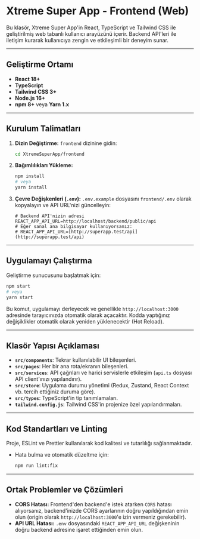 # Xtreme Super App - Frontend (Web)

Bu klasör, Xtreme Super App'in React, TypeScript ve Tailwind CSS ile geliştirilmiş web tabanlı kullanıcı arayüzünü içerir. Backend API'leri ile iletişim kurarak kullanıcıya zengin ve etkileşimli bir deneyim sunar.

---

## Geliştirme Ortamı

* **React 18+**
* **TypeScript**
* **Tailwind CSS 3+**
* **Node.js 16+**
* **npm 8+** veya **Yarn 1.x**

---

## Kurulum Talimatları

1.  **Dizin Değiştirme:** `frontend` dizinine gidin:
    ```bash
    cd XtremeSuperApp/frontend
    ```
2.  **Bağımlılıkları Yükleme:**
    ```bash
    npm install
    # veya
    yarn install
    ```
3.  **Çevre Değişkenleri (`.env`):** `.env.example` dosyasını `frontend/.env` olarak kopyalayın ve API URL'nizi güncelleyin:
    ```dotenv
    # Backend API'nizin adresi
    REACT_APP_API_URL=http://localhost/backend/public/api
    # Eğer sanal ana bilgisayar kullanıyorsanız:
    # REACT_APP_API_URL=[http://superapp.test/api](http://superapp.test/api)
    ```

---

## Uygulamayı Çalıştırma

Geliştirme sunucusunu başlatmak için:

```bash
npm start
# veya
yarn start
```

Bu komut, uygulamayı derleyecek ve genellikle `http://localhost:3000` adresinde tarayıcınızda otomatik olarak açacaktır. Kodda yaptığınız değişiklikler otomatik olarak yeniden yüklenecektir (Hot Reload).

-----

## Klasör Yapısı Açıklaması

* **`src/components`**: Tekrar kullanılabilir UI bileşenleri.
* **`src/pages`**: Her bir ana rota/ekranın bileşenleri.
* **`src/services`**: API çağrıları ve harici servislerle etkileşim (`api.ts` dosyası API client'ınızı yapılandırır).
* **`src/store`**: Uygulama durumu yönetimi (Redux, Zustand, React Context vb. tercih ettiğiniz duruma göre).
* **`src/types`**: TypeScript'in tip tanımlamaları.
* **`tailwind.config.js`**: Tailwind CSS'in projenize özel yapılandırmaları.

-----

## Kod Standartları ve Linting

Proje, ESLint ve Prettier kullanılarak kod kalitesi ve tutarlılığı sağlanmaktadır.

* Hata bulma ve otomatik düzeltme için:
  ```bash
  npm run lint:fix
  ```

-----

## Ortak Problemler ve Çözümleri

* **CORS Hatası:** Frontend'den backend'e istek atarken `CORS` hatası alıyorsanız, backend'inizde CORS ayarlarının doğru yapıldığından emin olun (origin olarak `http://localhost:3000`'e izin vermeniz gerekebilir).
* **API URL Hatası:** `.env` dosyasındaki `REACT_APP_API_URL` değişkeninin doğru backend adresine işaret ettiğinden emin olun.